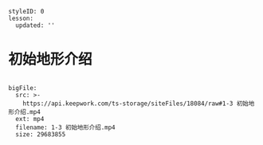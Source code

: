 ```@Lesson
styleID: 0
lesson:
  updated: ''

```
# 初始地形介绍

```@BigFile

bigFile:
  src: >-
    https://api.keepwork.com/ts-storage/siteFiles/18084/raw#1-3 初始地形介绍.mp4
  ext: mp4
  filename: 1-3 初始地形介绍.mp4
  size: 29683855
          
```